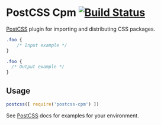 # PostCSS Cpm [![Build Status][ci-img]][ci]

[PostCSS] plugin for importing and distributing CSS packages.

[PostCSS]: https://github.com/postcss/postcss
[ci-img]:  https://travis-ci.org/keithjgrant/postcss-cpm.svg
[ci]:      https://travis-ci.org/keithjgrant/postcss-cpm

```css
.foo {
    /* Input example */
}
```

```css
.foo {
  /* Output example */
}
```

## Usage

```js
postcss([ require('postcss-cpm') ])
```

See [PostCSS] docs for examples for your environment.
